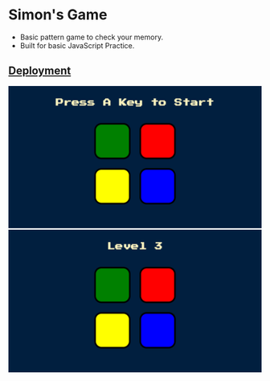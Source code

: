 # Simon's Game
- Basic pattern game to check your memory.
- Built for basic JavaScript Practice.

## [Deployment](https://simons-game.netlify.app)

![Simon's Game](Screenshots/game2.png)
![Simon's Game](Screenshots/game1.png)

